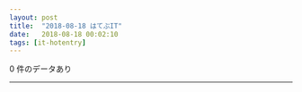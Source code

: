 ```yaml
---
layout: post
title:  "2018-08-18 はてぶIT"
date:   2018-08-18 00:02:10
tags: [it-hotentry]
---
```

0 件のデータあり

<hr>
